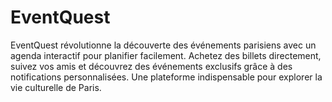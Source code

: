# EventQuest
EventQuest révolutionne la découverte des événements parisiens avec un agenda interactif pour planifier facilement. Achetez des billets directement, suivez vos amis et découvrez des événements exclusifs grâce à des notifications personnalisées. Une plateforme indispensable pour explorer la vie culturelle de Paris.
